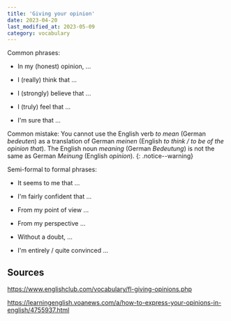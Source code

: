 ```yaml
---
title: 'Giving your opinion'
date: 2023-04-20
last_modified_at: 2023-05-09
category: vocabulary
---
```


Common phrases:

- In my (honest) opinion, ...

- I (really) think that ...

- I (strongly) believe that ...

- I (truly) feel that ...

- I'm sure that ...

Common mistake: You cannot use the English verb _to mean_ (German _bedeuten_)
as a translation of German _meinen_ (English _to think / to be of the opinion
that_). The English noun _meaning_ (German _Bedeutung_) is not the same as
German _Meinung_ (English _opinion_).
{: .notice--warning}

Semi-formal to formal phrases:

- It seems to me that ...

- I'm fairly confident that ...

- From my point of view ...

- From my perspective ...

- Without a doubt, ...

- I'm entirely / quite convinced ...

## Sources

<https://www.englishclub.com/vocabulary/fl-giving-opinions.php>

<https://learningenglish.voanews.com/a/how-to-express-your-opinions-in-english/4755937.html>
